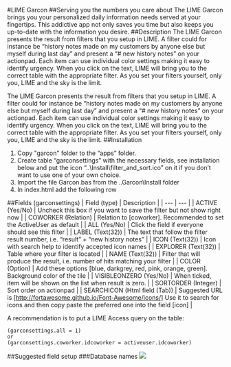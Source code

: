#LIME Garcon
##Serving you the numbers you care about
The LIME Garcon brings you your personalized daily information needs served at your fingertips. This addictive app not only saves you time but also keeps you up-to-date with the information you desire. 
##Description
The LIME Garcon presents the result from filters that you setup in LIME. A filter could for instance be “history notes made on my customers by anyone else but myself during last day” and present a “# new history notes” on your actionpad. 
Each item can use individual color settings making it easy to identify urgency.
When you click on the text, LIME will bring you to the correct table with the appropriate filter.
As you set your filters yourself, only you, LIME and the sky is the limit.

The LIME Garcon presents the result from filters that you setup in LIME. A filter could for instance be “history notes made on my customers by anyone else but myself during last day” and present a “# new history notes” on your actionpad. 
Each item can use individual color settings making it easy to identify urgency.
When you click on the text, LIME will bring you to the correct table with the appropriate filter.
As you set your filters yourself, only you, LIME and the sky is the limit.
##Installation
1. Copy "garcon" folder to the “apps” folder.
2. Create table “garconsettings” with the necessary fields, see installation below and put the icon “..\Install\filter_and_sort.ico” on it if you don’t want to use one of your own choice.
3. Import the file Garcon.bas from the ..Garcon\Install folder
4. In index.html add the following row <div data-app="{app:'garcon'}"></div>

##Fields (garconsettings)
|   Field (type)   |  Description   |
| --- | --- |
|  ACTIVE (Yes/No)   |   Uncheck this box if you want to save the filter but not show right now   |
|  COWORKER (Relation)  |  Relation to [coworker]. Recommended to set the ActiveUser as default | 
|   ALL (Yes/No)  |   Click the field if everyone should see this filter   |
|   LABEL (Text(32))   |   The text that follow the filter result number, i.e. “result” + “new history notes”  |
|   ICON (Text(32))	   |   Icon with search help to identify accepted icon names   |
|   EXPLORER (Text(32))   |   Table where your filter is located   |
|   NAME (Text(32))  |   Filter that will produce the result, i.e. number of hits matching your filter   |
|   COLOR (Option)   |   Add these options [blue, darkgrey, red, pink, orange, green]. Background color of the tile   |
|   VISIBLEONZERO (Yes/No)   |   When ticked, item will be shown on the list when result is zero.   |
|   SORTORDER (Integer)  |   Sort order on actionpad  |
|   SEARCHICON (Html field (Tab))   |   Suggested URL is [http://fortawesome.github.io/Font-Awesome/icons/] Use it to search for icons and then copy paste the preferred one into the field [icon]   |

A recommendation is to put a LIME Access query on the table:
``` vba 
(garconsettings.all = 1) 
or 
(garconsettings.coworker.idcoworker = activeuser.idcoworker) 
```

##Suggested field setup
###Database names
<img src="https://github.com/Lundalogik/LimeBootstrapAppStore/blob/master/garcon/Docs/Garcon.png">

